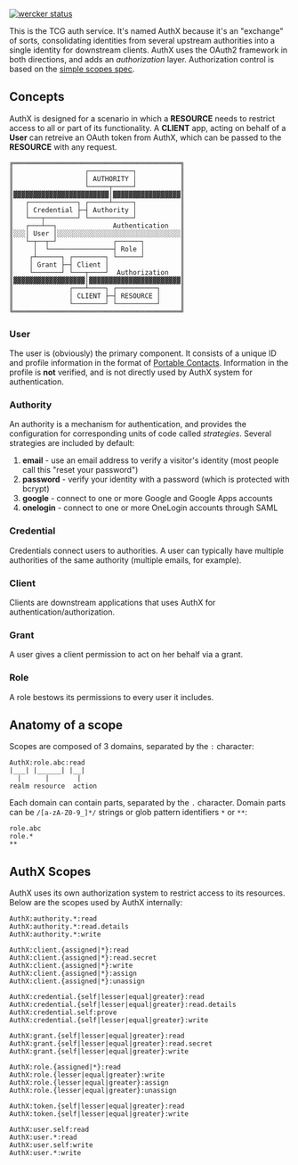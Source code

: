 [![wercker status](https://app.wercker.com/status/fe30b946cc0ec765b7f89d03ae512793/s/master "wercker status")](https://app.wercker.com/project/bykey/fe30b946cc0ec765b7f89d03ae512793)

This is the TCG auth service. It's named AuthX because it's an "exchange" of sorts, consolidating identities from several upstream authorities into a single identity for downstream clients. AuthX uses the OAuth2 framework in both directions, and adds an _authorization_ layer. Authorization control is based on the [simple scopes spec](https://github.com/the-control-group/scopeutils).

## Concepts

AuthX is designed for a scenario in which a **RESOURCE** needs to restrict access to all or part of its functionality. A **CLIENT** app, acting on behalf of a **User** can retreive an OAuth token from AuthX, which can be passed to the **RESOURCE** with any request.

```
╔══════════════════════════════════════════╗
║                  ┌───────────┐           ║
║                  │ AUTHORITY │           ║
║                  └─────┬─────┘           ║
║▓▓▓▓▓▓▓▓▓▓▓▓▓▓▓▓▓▓▓▓▓▓▓▓│▓▓▓▓▓▓▓▓▓▓▓▓▓▓▓▓▓║
║   ┌────────────┐ ┌─────┴─────┐           ║
║   │ Credential ├─┤ Authority │           ║
║   └───┬────────┘ └───────────┘           ║
║   ┌───┴──┐              Authentication   ║
║░░░│ User │░░░░░░░░░░░░░░░░░░░░░░░░░░░░░░░║
║   └─┬──┬─┘              ┌──────┐         ║
║     │  └────────────────┤ Role │         ║
║    ┌┴──────┐ ┌────────┐ └──────┘         ║
║    │ Grant ├─┤ Client │                  ║
║    └───────┘ └───┬────┘  Authorization   ║
║▓▓▓▓▓▓▓▓▓▓▓▓▓▓▓▓▓▓│▓▓▓▓▓▓▓▓▓▓▓▓▓▓▓▓▓▓▓▓▓▓▓║
║              ┌───┴────┐ ┌──────────┐     ║
║              │ CLIENT ├─┤ RESOURCE │     ║
║              └────────┘ └──────────┘     ║
╚══════════════════════════════════════════╝
```

### User

The user is (obviously) the primary component. It consists of a unique ID and profile information in the format of [Portable Contacts](http://portablecontacts.net/draft-spec.html). Information in the profile is **not** verified, and is not directly used by AuthX system for authentication.

### Authority

An authority is a mechanism for authentication, and provides the configuration for corresponding units of code called _strategies_. Several strategies are included by default:

1. **email** - use an email address to verify a visitor's identity (most people call this "reset your password")
2. **password** - verify your identity with a password (which is protected with bcrypt)
3. **google** - connect to one or more Google and Google Apps accounts
4. **onelogin** - connect to one or more OneLogin accounts through SAML

### Credential

Credentials connect users to authorities. A user can typically have multiple authorities of the same authority (multiple emails, for example).

### Client

Clients are downstream applications that uses AuthX for authentication/authorization.

### Grant

A user gives a client permission to act on her behalf via a grant.

### Role

A role bestows its permissions to every user it includes.

## Anatomy of a scope

Scopes are composed of 3 domains, separated by the `:` character:

```
AuthX:role.abc:read
|___| |______| |__|
  |      |       |
realm resource  action

```

Each domain can contain parts, separated by the `.` character. Domain parts can be `/[a-zA-Z0-9_]*/` strings or glob pattern identifiers `*` or `**`:

```
role.abc
role.*
**
```

## AuthX Scopes

AuthX uses its own authorization system to restrict access to its resources. Below are the scopes used by AuthX internally:

```
AuthX:authority.*:read
AuthX:authority.*:read.details
AuthX:authority.*:write

AuthX:client.{assigned|*}:read
AuthX:client.{assigned|*}:read.secret
AuthX:client.{assigned|*}:write
AuthX:client.{assigned|*}:assign
AuthX:client.{assigned|*}:unassign

AuthX:credential.{self|lesser|equal|greater}:read
AuthX:credential.{self|lesser|equal|greater}:read.details
AuthX:credential.self:prove
AuthX:credential.{self|lesser|equal|greater}:write

AuthX:grant.{self|lesser|equal|greater}:read
AuthX:grant.{self|lesser|equal|greater}:read.secret
AuthX:grant.{self|lesser|equal|greater}:write

AuthX:role.{assigned|*}:read
AuthX:role.{lesser|equal|greater}:write
AuthX:role.{lesser|equal|greater}:assign
AuthX:role.{lesser|equal|greater}:unassign

AuthX:token.{self|lesser|equal|greater}:read
AuthX:token.{self|lesser|equal|greater}:write

AuthX:user.self:read
AuthX:user.*:read
AuthX:user.self:write
AuthX:user.*:write
```
